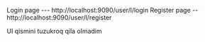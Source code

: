 Login page --- http://localhost:9090/user/l/login
Register page -- http://localhost:9090/user/l/register

UI qismini tuzukroq qila olmadim
